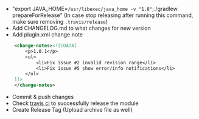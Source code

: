 * "export JAVA_HOME=`/usr/libexec/java_home -v "1.8"`;./gradlew prepareForRelease" (In case stop releasing after running this command, make sure removing `.travis/release`)
* Add CHANGELOG.md to what changes for new version
* Add plugin.xml change note
```xml
    <change-notes><![CDATA[
        <p>1.0.1</p>
        <ul>
            <li>Fix issue #2 invalid revision range</li>
            <li>Fix issue #5 show error/info notifications</li>
        </ul>
    ]]>
    </change-notes>
```
* Commit & push changes
* Check [travis ci](https://travis-ci.org/shiraji/permissions-dispatcher-plugin) to successfully release the module
* Create Release Tag (Upload archive file as well)